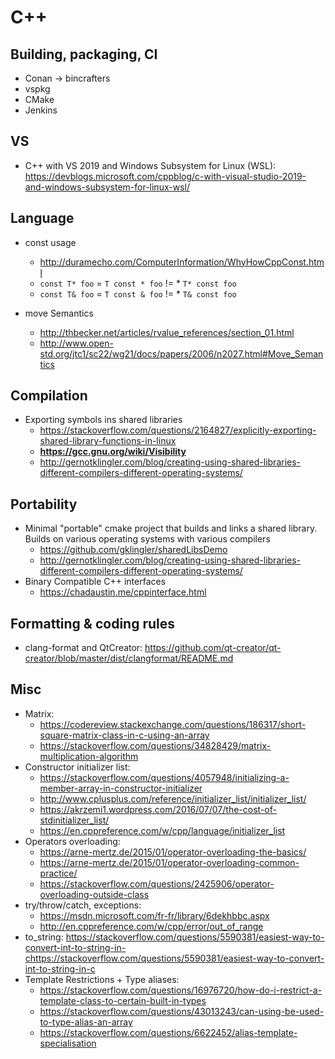 # C++

## Building, packaging, CI

* Conan -> bincrafters
* vspkg
* CMake
* Jenkins

## VS

* C++ with VS 2019 and Windows Subsystem for Linux (WSL): <https://devblogs.microsoft.com/cppblog/c-with-visual-studio-2019-and-windows-subsystem-for-linux-wsl/>

## Language

* const usage
  * <http://duramecho.com/ComputerInformation/WhyHowCppConst.html>
  * `const T* foo` = `T const * foo` != * `T* const foo`
  * `const T& foo` = `T const & foo` != * `T& const foo`

* move Semantics
  * <http://thbecker.net/articles/rvalue_references/section_01.html>
  * <http://www.open-std.org/jtc1/sc22/wg21/docs/papers/2006/n2027.html#Move_Semantics>

## Compilation

* Exporting symbols ins shared libraries
  * <https://stackoverflow.com/questions/2164827/explicitly-exporting-shared-library-functions-in-linux>
  * **<https://gcc.gnu.org/wiki/Visibility>**
  * <http://gernotklingler.com/blog/creating-using-shared-libraries-different-compilers-different-operating-systems/>

## Portability

* Minimal "portable" cmake project that builds and links a shared library. Builds on various operating systems with various compilers
  * <https://github.com/gklingler/sharedLibsDemo>
  * <http://gernotklingler.com/blog/creating-using-shared-libraries-different-compilers-different-operating-systems/>
* Binary Compatible C++ interfaces
  * <https://chadaustin.me/cppinterface.html>

## Formatting & coding rules

* clang-format and QtCreator: <https://github.com/qt-creator/qt-creator/blob/master/dist/clangformat/README.md>

## Misc

* Matrix:
  * <https://codereview.stackexchange.com/questions/186317/short-square-matrix-class-in-c-using-an-array>
  * <https://stackoverflow.com/questions/34828429/matrix-multiplication-algorithm>
* Constructor initializer list: 
  * <https://stackoverflow.com/questions/4057948/initializing-a-member-array-in-constructor-initializer>
  * <http://www.cplusplus.com/reference/initializer_list/initializer_list/>
  * <https://akrzemi1.wordpress.com/2016/07/07/the-cost-of-stdinitializer_list/>
  * <https://en.cppreference.com/w/cpp/language/initializer_list>
* Operators overloading:
  * <https://arne-mertz.de/2015/01/operator-overloading-the-basics/>
  * <https://arne-mertz.de/2015/01/operator-overloading-common-practice/>
  * <https://stackoverflow.com/questions/2425906/operator-overloading-outside-class>
* try/throw/catch, exceptions:
  * <https://msdn.microsoft.com/fr-fr/library/6dekhbbc.aspx>
  * <http://en.cppreference.com/w/cpp/error/out_of_range>
* to_string: <https://stackoverflow.com/questions/5590381/easiest-way-to-convert-int-to-string-in-chttps://stackoverflow.com/questions/5590381/easiest-way-to-convert-int-to-string-in-c>
* Template Restrictions + Type aliases:
  * <https://stackoverflow.com/questions/16976720/how-do-i-restrict-a-template-class-to-certain-built-in-types>
  * <https://stackoverflow.com/questions/43013243/can-using-be-used-to-type-alias-an-array>
  * <https://stackoverflow.com/questions/6622452/alias-template-specialisation>
